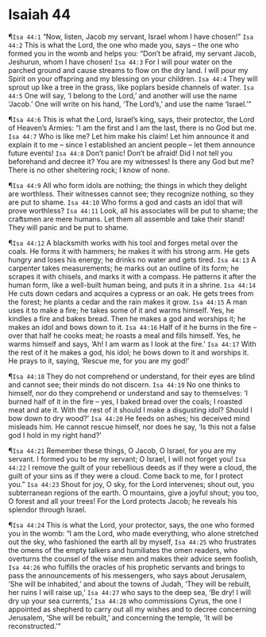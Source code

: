 # Isaiah 44

¶`Isa 44:1` “Now, listen, Jacob my servant, Israel whom I have chosen!”
`Isa 44:2` This is what the Lord, the one who made you, says – the one who formed you in the womb and helps you: “Don’t be afraid, my servant Jacob, Jeshurun, whom I have chosen!
`Isa 44:3` For I will pour water on the parched ground and cause streams to flow on the dry land. I will pour my Spirit on your offspring and my blessing on your children.
`Isa 44:4` They will sprout up like a tree in the grass, like poplars beside channels of water.
`Isa 44:5` One will say, ‘I belong to the Lord,’ and another will use the name ‘Jacob.’ One will write on his hand, ‘The Lord’s,’ and use the name ‘Israel.’”

¶`Isa 44:6` This is what the Lord, Israel’s king, says, their protector, the Lord of Heaven’s Armies: “I am the first and I am the last, there is no God but me.
`Isa 44:7` Who is like me? Let him make his claim! Let him announce it and explain it to me – since I established an ancient people – let them announce future events!
`Isa 44:8` Don’t panic! Don’t be afraid! Did I not tell you beforehand and decree it? You are my witnesses! Is there any God but me? There is no other sheltering rock; I know of none.

¶`Isa 44:9` All who form idols are nothing; the things in which they delight are worthless. Their witnesses cannot see; they recognize nothing, so they are put to shame.
`Isa 44:10` Who forms a god and casts an idol that will prove worthless?
`Isa 44:11` Look, all his associates will be put to shame; the craftsmen are mere humans. Let them all assemble and take their stand! They will panic and be put to shame.

¶`Isa 44:12` A blacksmith works with his tool and forges metal over the coals. He forms it with hammers; he makes it with his strong arm. He gets hungry and loses his energy; he drinks no water and gets tired.
`Isa 44:13` A carpenter takes measurements; he marks out an outline of its form; he scrapes it with chisels, and marks it with a compass. He patterns it after the human form, like a well-built human being, and puts it in a shrine.
`Isa 44:14` He cuts down cedars and acquires a cypress or an oak. He gets trees from the forest; he plants a cedar and the rain makes it grow.
`Isa 44:15` A man uses it to make a fire; he takes some of it and warms himself. Yes, he kindles a fire and bakes bread. Then he makes a god and worships it; he makes an idol and bows down to it.
`Isa 44:16` Half of it he burns in the fire – over that half he cooks meat; he roasts a meal and fills himself. Yes, he warms himself and says, ‘Ah! I am warm as I look at the fire.’
`Isa 44:17` With the rest of it he makes a god, his idol; he bows down to it and worships it. He prays to it, saying, ‘Rescue me, for you are my god!’

¶`Isa 44:18` They do not comprehend or understand, for their eyes are blind and cannot see; their minds do not discern.
`Isa 44:19` No one thinks to himself, nor do they comprehend or understand and say to themselves: ‘I burned half of it in the fire – yes, I baked bread over the coals; I roasted meat and ate it. With the rest of it should I make a disgusting idol? Should I bow down to dry wood?’
`Isa 44:20` He feeds on ashes; his deceived mind misleads him. He cannot rescue himself, nor does he say, ‘Is this not a false god I hold in my right hand?’

¶`Isa 44:21` Remember these things, O Jacob, O Israel, for you are my servant. I formed you to be my servant; O Israel, I will not forget you!
`Isa 44:22` I remove the guilt of your rebellious deeds as if they were a cloud, the guilt of your sins as if they were a cloud. Come back to me, for I protect you.”
`Isa 44:23` Shout for joy, O sky, for the Lord intervenes; shout out, you subterranean regions of the earth. O mountains, give a joyful shout; you too, O forest and all your trees! For the Lord protects Jacob; he reveals his splendor through Israel.

¶`Isa 44:24` This is what the Lord, your protector, says, the one who formed you in the womb: “I am the Lord, who made everything, who alone stretched out the sky, who fashioned the earth all by myself,
`Isa 44:25` who frustrates the omens of the empty talkers and humiliates the omen readers, who overturns the counsel of the wise men and makes their advice seem foolish,
`Isa 44:26` who fulfills the oracles of his prophetic servants and brings to pass the announcements of his messengers, who says about Jerusalem, ‘She will be inhabited,’ and about the towns of Judah, ‘They will be rebuilt, her ruins I will raise up,’
`Isa 44:27` who says to the deep sea, ‘Be dry! I will dry up your sea currents,’
`Isa 44:28` who commissions Cyrus, the one I appointed as shepherd to carry out all my wishes and to decree concerning Jerusalem, ‘She will be rebuilt,’ and concerning the temple, ‘It will be reconstructed.’”
